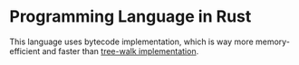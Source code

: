 # Programming Language in Rust

This language uses bytecode implementation, which is way more memory-efficient and faster than [tree-walk implementation](https://github.com/rindy1123/rlox).
